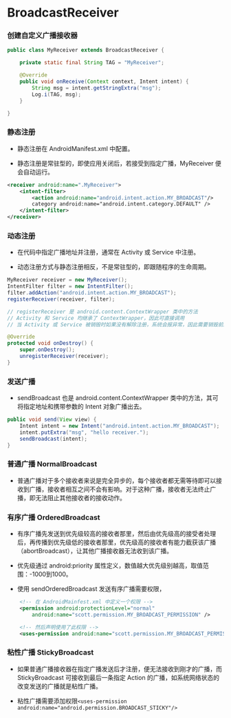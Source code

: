 BroadcastReceiver
===

### 创建自定义广播接收器

```java
public class MyReceiver extends BroadcastReceiver {

    private static final String TAG = "MyReceiver";

    @Override
    public void onReceive(Context context, Intent intent) {
        String msg = intent.getStringExtra("msg");
        Log.i(TAG, msg);
    }

}

```

### 静态注册
- 静态注册在 AndroidManifest.xml 中配置。

- 静态注册是常驻型的，即使应用关闭后，若接受到指定广播，MyReceiver 便会自动运行。

```xml
<receiver android:name=".MyReceiver">
    <intent-filter>
        <action android:name="android.intent.action.MY_BROADCAST"/>
        category android:name="android.intent.category.DEFAULT" />
    </intent-filter>
</receiver>
```

### 动态注册

- 在代码中指定广播地址并注册，通常在 Activity 或 Service 中注册。

- 动态注册方式与静态注册相反，不是常驻型的，即跟随程序的生命周期。

```java
MyReceiver receiver = new MyReceiver();
IntentFilter filter = new IntentFilter();
filter.addAction("android.intent.action.MY_BROADCAST");
registerReceiver(receiver, filter);

// registerReceiver 是 android.content.ContextWrapper 类中的方法
// Activity 和 Service 均继承了 ContextWrapper，因此可直接调用
// 当 Activity 或 Service 被销毁时如果没有解除注册，系统会报异常，因此需要销毁前解除注册

@Override
protected void onDestroy() {
    super.onDestroy();
    unregisterReceiver(receiver);
}
```

### 发送广播

- sendBroadcast 也是 android.content.ContextWrapper 类中的方法，其可将指定地址和携带参数的 Intent 对象广播出去。
```java
public void send(View view) {
    Intent intent = new Intent("android.intent.action.MY_BROADCAST");
    intent.putExtra("msg", "hello receiver.");
    sendBroadcast(intent);
}
```

### 普通广播 NormalBroadcast

- 普通广播对于多个接收者来说是完全异步的，每个接收者都无需等待即可以接收到广播，接收者相互之间不会有影响。对于这种广播，接收者无法终止广播，即无法阻止其他接收者的接收动作。

### 有序广播 OrderedBroadcast

- 有序广播先发送到优先级较高的接收者那里，然后由优先级高的接受者处理后，再传播到优先级低的接收者那里，优先级高的接收者有能力截获该广播（abortBroadcast），让其他广播接收器无法收到该广播。

- 优先级通过 android:priority 属性定义，数值越大优先级别越高，取值范围：-1000到1000。

- 使用 sendOrderedBroadcast 发送有序广播需要权限，

```xml
    <!-- 在 AndroidMainfest.xml 中定义一个权限 -->
    <permission android:protectionLevel="normal"
        android:name="scott.permission.MY_BROADCAST_PERMISSION" />

    <!-- 然后声明使用了此权限 -->
    <uses-permission android:name="scott.permission.MY_BROADCAST_PERMISSION" />

```

### 粘性广播 StickyBroadcast

- 如果普通广播接收器在指定广播发送后才注册，便无法接收到刚才的广播，而 StickyBroadcast 可接收到最后一条指定 Action 的广播，如系统网络状态的改变发送的广播就是粘性广播。

- 粘性广播需要添加权限`<uses-permission android:name="android.permission.BROADCAST_STICKY"/>`
